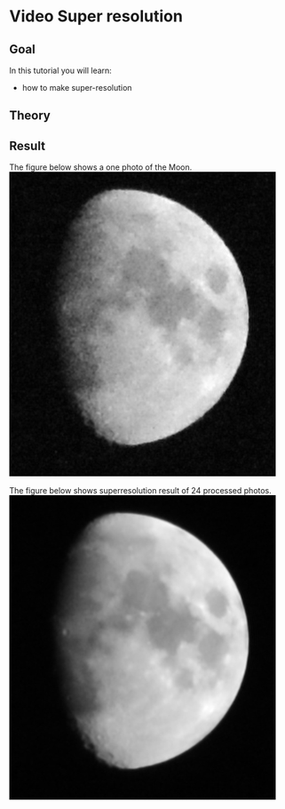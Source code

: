 Video Super resolution 
==========================

Goal
----

In this tutorial you will learn:

-   how to make super-resolution


Theory
------


Result
------

The figure below shows a one photo of the Moon.
![](/www/images/one_frame.jpg)

The figure below shows superresolution result of 24 processed photos.
![](/www/images/superres.jpg)